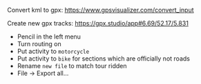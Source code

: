 Convert kml to gpx: https://www.gpsvisualizer.com/convert_input

Create new gpx tracks: https://gpx.studio/app#6.69/52.17/5.831
- Pencil in the left menu
- Turn routing on
- Put activity to `motorcycle` 
- Put activity to `bike` for sections which are officially not roads
- Rename `new file` to match tour ridden
- File -> Export all...
